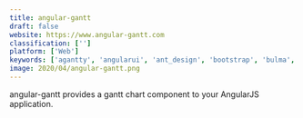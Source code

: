 ```yaml
---
title: angular-gantt
draft: false 
website: https://www.angular-gantt.com
classification: ['']
platform: ['Web']
keywords: ['agantty', 'angularui', 'ant_design', 'bootstrap', 'bulma', 'elemental_ui', 'foundation', 'ganttplanner', 'ganttpro', 'ganttify', 'goodgantt', 'jira', 'office_timeline', 'onepager_express_for_excel', 'react_helmet', 'teamgantt', 'trello']
image: 2020/04/angular-gantt.png
---
```

angular-gantt provides a gantt chart component to your AngularJS application.